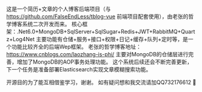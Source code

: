 这是一个简历+文章的个人博客后端项目（与 https://github.com/FalseEndLess/tblog-vue 前端项目配套使用），由老张的哲学博客系统二次开发而来。
核心框架：.Net6.0+MongoDB+SqlServer+SqlSugar+Redis+JWT+RabbitMQ+Quartz+Log4Net
主要功能有仓储+服务+接口+权限+日记+缓存+队列+定时等，是一个功能比较齐全的后端Wep框架。
老张的哲学博客地址：https://www.cnblogs.com/laozhang-is-phi/
主要对MongoDB的仓储层进行完善，增加了MongoDB的AOP事务处理功能。
这个系统后续还会不断完善更新，下一个任务是准备部署Elasticsearch实现文章模糊搜索功能。

开源目的为了能互相借鉴学习，谢谢。
如有疑问想和我交流请加QQ732176612 :pray: 
